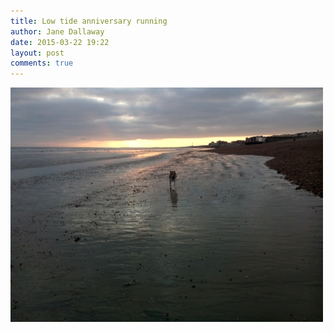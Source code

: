 ```yaml
---
title: Low tide anniversary running
author: Jane Dallaway
date: 2015-03-22 19:22
layout: post
comments: true
---
```


<div><a href="/media/tp_IMG_20150322_192142.JPG"><img src="/media/tp_thumb_IMG_20150322_192142.JPG" width="500" height="375"/></a></div>


  
      